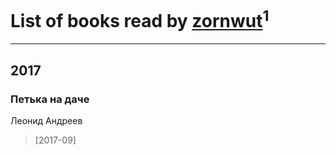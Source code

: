 # List of books read by [zornwut](http://vk.com/id452256330)<sup>1</sup>
---

## 2017

### Петька на даче
Леонид Андреев
> [2017-09] 



